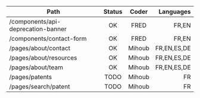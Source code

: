 | Path                               | Status | Coder  |   Languages |
| ---------------------------------- | :----: | :----: | ----------: |
| /components/api-deprecation-banner |   OK   |  FRED  |       FR,EN |
| /components/contact-form           |   OK   |  FRED  |       FR,EN |
| /pages/about/contact               |   OK   | Mihoub | FR,EN,ES,DE |
| /pages/about/resources             |   OK   | Mihoub | FR,EN,ES,DE |
| /pages/about/team                  |   OK   | Mihoub | FR,EN,ES,DE |
| /pages/patents                     |  TODO  | Mihoub |          FR |
| /pages/search/patent               |  TODO  | Mihoub |          FR |
